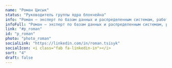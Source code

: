 ```yaml
---
name: "Роман Цисык"
status: "Руководитель группы ядра блокчейна"
info: "Роман — эксперт по базам данных и распределенным системам, работающий на самом переднем крае технологий. За свою пятнадцатилетнюю карьеру в телекоммуникационной и интернет-индустрии он приобрел обширные знания как в области разработки программного обеспечения, так и навыки управления командой и продуктами."
infoFull: "Роман — эксперт по базам данных и распределенным системам, работающий на самом переднем крае технологий. За свою пятнадцатилетнюю карьеру в телекоммуникационной и интернет-индустрии он приобрел обширные знания как в области разработки программного обеспечения, так и навыки управления командой и продуктами. Роман был лидером команды и основным разработчиком Tarantool (базы данных с открытым исходным кодом и соответствующего сервера приложений). Он разработал и внедрил множество технологических новшество для хранения критически важных данных в высокодоступной и отказоустойчивой форме. Во время своей карьеры в Mail.Ru Group, одной из крупнейших интернет-компаний в Европе, Роман использовал свой глубокий опыт в обработке данных и созданию распределенных систем для создания и запуска первых российских продуктов Database-as-a-Service и BigData-as-a-Service в публичном облаке."
link: "#p_roman"
id: "p_roman"
photo: "photo_roman"
socialLink: "https://linkedin.com/in/roman.tsisyk"
socialIcon: <i class="fab fa-linkedin-in"></i>
sort: "4"
draft: false
---
```

